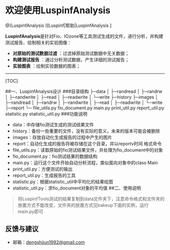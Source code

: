 # 欢迎使用LuspinfAnalysis 

@(LuspinfAnalysis )[Luspinf|帮助|LuspinfAnalysis ]

**LuspinfAnalysis**是针对Fio、IOzone等工具测试生成的文件，进行分析，并构建测试报告、绘制相关的实验图像：
 
- **对原始的测试数据过滤** ：过滤掉原始测试数据中无关数据；
- **构建测试报告** ：通过分析测试数据，产生详细的测试报告；
- **实验图表** ：绘制实验数据的图表；

-------------------

[TOC]

##一、LuspinfAnalysis设计
###目录结构
	├─data
    │  ├─randread
    │  ├─randrw
    │  ├─randwrite
    │  ├─read
    │  ├─readwrite
    │  └─write
    ├─history
    ├─images
    │  ├─randread
    │  ├─randrw
    │  ├─randwrite
    │  ├─read
    │  ├─readwrite
    │  └─write
    ├─report
    └─  file_utils.py
        fio_document.py
        main.py
        print_util.py
        report_util.py
        statistic.py
        statistic_util.py
###功能说明
- data：中存储fio测试生成的测试结果文件
- history：备份一些重要的文件，没有实际的意义，未来的版本可能会被删除
- images：存放自动化生成报告的过程中产生的图片
- report：自动化生成的报告将被存储在这个目录，并以reportv时间 格式命令
- file_utils.py：读取原始的fio测试结果文件，并处理为fio_document中的对象
- fio_document.py：fio测试结果的数据结构
- main.py：运行这个文件开始自动分析流程，类似面向对象中的class Main
- print_util.py：方便测试的输出
-  report_util.py：生成报告的工具
- statistic.py：根据statistic_util中平均化的结果绘图
- statistic_util.py：求fio_document对象的平均值
##二、使用说明
>将LuspinfTools测试的结果复制到data文件夹下，注意命令格式和文件夹的放置方式不能改变，文件夹的放置方式见bakeup下面的实例，运行main.py即可

## 反馈与建议
- 邮箱：<dengshijun1992@gmail.com>